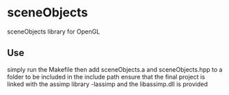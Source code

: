 # sceneObjects
sceneObjects library for OpenGL

## Use

simply run the Makefile then add sceneObjects.a and sceneObjects.hpp to a folder to be included in the include path
ensure that the final project is linked with the assimp library -lassimp and the libassimp.dll is provided
